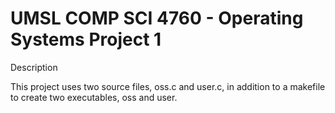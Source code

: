 # UMSL COMP SCI 4760 - Operating Systems Project 1

Description

This project uses two source files, oss.c and user.c, in addition to a makefile to create two executables, oss and user. 
